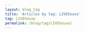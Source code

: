```yaml
---
layout: blog_tag
title: 'Articles by tag: LIVEhouse'
tag: LIVEhouse
permalink: /blog/tag/LIVEhouse/
---
```

